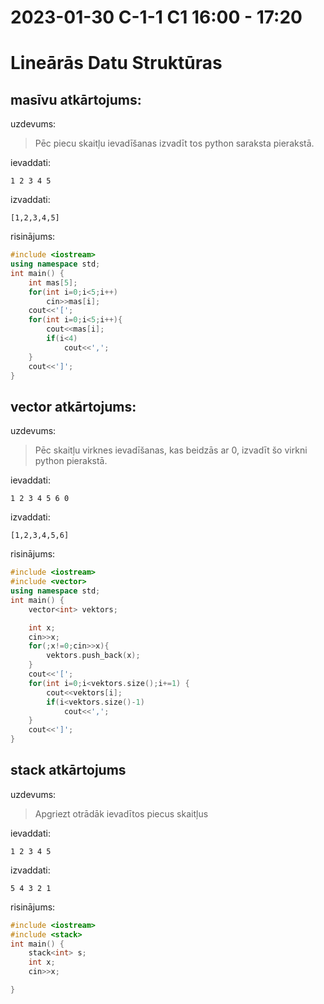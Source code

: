 # 2023-01-30 C-1-1 C1 16:00 - 17:20

# Lineārās Datu Struktūras

## masīvu atkārtojums:

uzdevums:

> Pēc piecu skaitļu ievadīšanas izvadīt tos python saraksta pierakstā.

ievaddati:

```
1 2 3 4 5
```

izvaddati:

```
[1,2,3,4,5]
```

risinājums:

```cpp
#include <iostream>
using namespace std;
int main() {
    int mas[5];
    for(int i=0;i<5;i++)
        cin>>mas[i];
    cout<<'[';
    for(int i=0;i<5;i++){
        cout<<mas[i];
        if(i<4)
            cout<<',';
    }
    cout<<']';
}
```

## vector atkārtojums:

uzdevums:

> Pēc skaitļu virknes ievadīšanas, kas beidzās ar 0, izvadīt šo virkni python pierakstā.

ievaddati:

```
1 2 3 4 5 6 0
```

izvaddati:

```
[1,2,3,4,5,6]
```

risinājums:

```cpp
#include <iostream>
#include <vector>
using namespace std;
int main() {
    vector<int> vektors;

    int x;
    cin>>x;
    for(;x!=0;cin>>x){
        vektors.push_back(x);
    }
    cout<<'[';
    for(int i=0;i<vektors.size();i+=1) {
        cout<<vektors[i];
        if(i<vektors.size()-1)
            cout<<',';
    }
    cout<<']';
}
```

## stack atkārtojums

uzdevums:

> Apgriezt otrādāk ievadītos piecus skaitļus

ievaddati:

```
1 2 3 4 5
```

izvaddati:

```
5 4 3 2 1
```

risinājums:

```cpp
#include <iostream>
#include <stack>
int main() {
    stack<int> s;
    int x;
    cin>>x;

}
```
